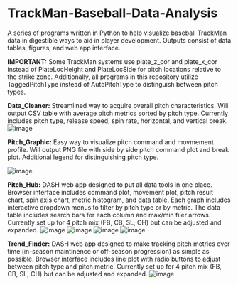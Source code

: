 # TrackMan-Baseball-Data-Analysis
A series of programs written in Python to help visualize baseball TrackMan data in digestible ways to aid in player development. Outputs consist of data tables, figures, and web app interface.

**IMPORTANT:** Some TrackMan systems use plate_z_cor and plate_x_cor instead of PlateLocHeight and PlateLocSide for pitch locations relative to the strike zone. Additionally, all programs in this repository utilize TaggedPitchType instead of AutoPitchType to distinguish between pitch types.

**Data_Cleaner:** Streamlined way to acquire overall pitch characteristics. Will output CSV table with average pitch metrics sorted by pitch type. Currently includes pitch type, release speed, spin rate, horizontal, and vertical break.
![image](https://user-images.githubusercontent.com/96801448/150199437-82d5a4c4-e4b9-4d5c-aec8-043b0933b7d8.png)

**Pitch_Graphic:** Easy way to visualize pitch command and movmement profile. Will output PNG file with side by side pitch command plot and break plot. Additional legend for distinguishing pitch type.

![image](https://user-images.githubusercontent.com/96801448/150199517-9f71d856-4589-4f2b-a850-77ea271a0a45.png)

**Pitch_Hub:** DASH web app designed to put all data tools in one place. Browser interface includes command plot, movement plot, pitch result chart, spin axis chart, metric histogram, and data table. Each graph includes interactive dropdown menus to filter by pitch type or by metric. The data table includes search bars for each column and max/min filer arrows. Currently set up for 4 pitch mix (FB, CB, SL, CH) but can be adjusted and expanded.
![image](https://user-images.githubusercontent.com/96801448/150199724-67728a67-46ab-48e2-b9eb-82e97a3457f6.png)
![image](https://user-images.githubusercontent.com/96801448/150199871-5da1e350-39d2-4b58-9da9-f0b274d9cf8a.png)
![image](https://user-images.githubusercontent.com/96801448/150200027-cb2a734c-3119-4793-ba0b-f534f1562723.png)
![image](https://user-images.githubusercontent.com/96801448/150200211-e023c9ad-c09f-4043-b98f-e529c2b8a48f.png)

**Trend_Finder:** DASH web app designed to make tracking pitch metrics over time (in-season maintinence or off-season progression) as simple as possible. Browser interface includes line plot with radio buttons to adjust between pitch type and pitch metric. Currently set up for 4 pitch mix (FB, CB, SL, CH) but can be adjusted and expanded.
![image](https://user-images.githubusercontent.com/96801448/150204418-3863a04e-8e03-41bb-9404-e5570b43c9ea.png)
